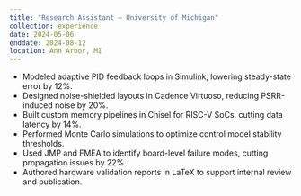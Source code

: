 ```yaml
---
title: "Research Assistant – University of Michigan"
collection: experience
date: 2024-05-06
enddate: 2024-08-12
location: Ann Arbor, MI
---
```


- Modeled adaptive PID feedback loops in Simulink, lowering steady-state error by 12%.
- Designed noise-shielded layouts in Cadence Virtuoso, reducing PSRR-induced noise by 20%.
- Built custom memory pipelines in Chisel for RISC-V SoCs, cutting data latency by 14%.
- Performed Monte Carlo simulations to optimize control model stability thresholds.
- Used JMP and FMEA to identify board-level failure modes, cutting propagation issues by 22%.
- Authored hardware validation reports in LaTeX to support internal review and publication.
